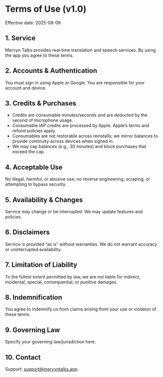 # Terms of Use (v1.0)

Effective date: 2025-08-09

## 1. Service
Mervyn Talks provides real‑time translation and speech services. By using the app you agree to these terms.

## 2. Accounts & Authentication
You must sign in using Apple or Google. You are responsible for your account and device.

## 3. Credits & Purchases
- Credits are consumable minutes/seconds and are deducted by the second of microphone usage.
- Consumable IAP credits are processed by Apple. Apple’s terms and refund policies apply.
- Consumables are not restorable across reinstalls; we mirror balances to provide continuity across devices when signed in.
- We may cap balances (e.g., 30 minutes) and block purchases that exceed the cap.

## 4. Acceptable Use
No illegal, harmful, or abusive use; no reverse engineering, scraping, or attempting to bypass security.

## 5. Availability & Changes
Service may change or be interrupted. We may update features and policies.

## 6. Disclaimers
Service is provided “as is” without warranties. We do not warrant accuracy or uninterrupted availability.

## 7. Limitation of Liability
To the fullest extent permitted by law, we are not liable for indirect, incidental, special, consequential, or punitive damages.

## 8. Indemnification
You agree to indemnify us from claims arising from your use or violation of these terms.

## 9. Governing Law
Specify your governing law/jurisdiction here.

## 10. Contact
Support: support@mervyntalks.app


